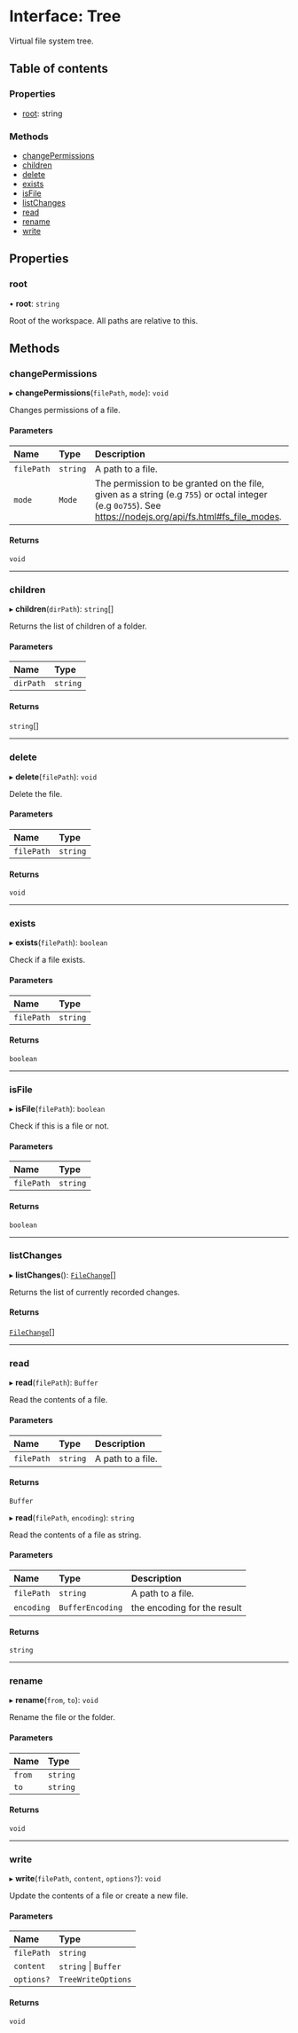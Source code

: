 # Interface: Tree

Virtual file system tree.

## Table of contents

### Properties

- [root](../../devkit/documents/Tree#root): string

### Methods

- [changePermissions](../../devkit/documents/Tree#changepermissions)
- [children](../../devkit/documents/Tree#children)
- [delete](../../devkit/documents/Tree#delete)
- [exists](../../devkit/documents/Tree#exists)
- [isFile](../../devkit/documents/Tree#isfile)
- [listChanges](../../devkit/documents/Tree#listchanges)
- [read](../../devkit/documents/Tree#read)
- [rename](../../devkit/documents/Tree#rename)
- [write](../../devkit/documents/Tree#write)

## Properties

### root

• **root**: `string`

Root of the workspace. All paths are relative to this.

## Methods

### changePermissions

▸ **changePermissions**(`filePath`, `mode`): `void`

Changes permissions of a file.

#### Parameters

| Name       | Type     | Description                                                                                                                                               |
| :--------- | :------- | :-------------------------------------------------------------------------------------------------------------------------------------------------------- |
| `filePath` | `string` | A path to a file.                                                                                                                                         |
| `mode`     | `Mode`   | The permission to be granted on the file, given as a string (e.g `755`) or octal integer (e.g `0o755`). See https://nodejs.org/api/fs.html#fs_file_modes. |

#### Returns

`void`

---

### children

▸ **children**(`dirPath`): `string`[]

Returns the list of children of a folder.

#### Parameters

| Name      | Type     |
| :-------- | :------- |
| `dirPath` | `string` |

#### Returns

`string`[]

---

### delete

▸ **delete**(`filePath`): `void`

Delete the file.

#### Parameters

| Name       | Type     |
| :--------- | :------- |
| `filePath` | `string` |

#### Returns

`void`

---

### exists

▸ **exists**(`filePath`): `boolean`

Check if a file exists.

#### Parameters

| Name       | Type     |
| :--------- | :------- |
| `filePath` | `string` |

#### Returns

`boolean`

---

### isFile

▸ **isFile**(`filePath`): `boolean`

Check if this is a file or not.

#### Parameters

| Name       | Type     |
| :--------- | :------- |
| `filePath` | `string` |

#### Returns

`boolean`

---

### listChanges

▸ **listChanges**(): [`FileChange`](../../devkit/documents/FileChange)[]

Returns the list of currently recorded changes.

#### Returns

[`FileChange`](../../devkit/documents/FileChange)[]

---

### read

▸ **read**(`filePath`): `Buffer`

Read the contents of a file.

#### Parameters

| Name       | Type     | Description       |
| :--------- | :------- | :---------------- |
| `filePath` | `string` | A path to a file. |

#### Returns

`Buffer`

▸ **read**(`filePath`, `encoding`): `string`

Read the contents of a file as string.

#### Parameters

| Name       | Type             | Description                 |
| :--------- | :--------------- | :-------------------------- |
| `filePath` | `string`         | A path to a file.           |
| `encoding` | `BufferEncoding` | the encoding for the result |

#### Returns

`string`

---

### rename

▸ **rename**(`from`, `to`): `void`

Rename the file or the folder.

#### Parameters

| Name   | Type     |
| :----- | :------- |
| `from` | `string` |
| `to`   | `string` |

#### Returns

`void`

---

### write

▸ **write**(`filePath`, `content`, `options?`): `void`

Update the contents of a file or create a new file.

#### Parameters

| Name       | Type                 |
| :--------- | :------------------- |
| `filePath` | `string`             |
| `content`  | `string` \| `Buffer` |
| `options?` | `TreeWriteOptions`   |

#### Returns

`void`
